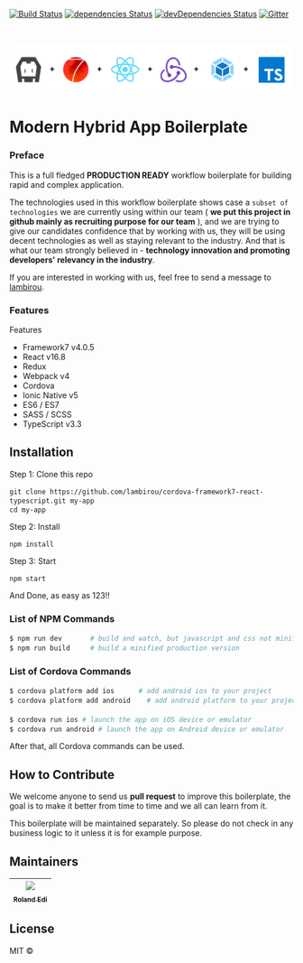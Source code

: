 [![Build Status](https://travis-ci.org/lambirou/cordova-framework7-react-typescript.svg?branch=master)](https://travis-ci.org/lambirou/cordova-framework7-react-typescript)
[![dependencies Status](https://david-dm.org/lambirou/cordova-framework7-react-typescript/status.svg)](https://david-dm.org/lambirou/cordova-framework7-react-typescript)
[![devDependencies Status](https://david-dm.org/lambirou/cordova-framework7-react-typescript/dev-status.svg)](https://david-dm.org/lambirou/cordova-framework7-react-typescript?type=dev)
[![Gitter][chat-img]][chat]

[chat-img]: https://img.shields.io/badge/Chat-on_gitter-teal.svg
[chat]: https://gitter.im/lambirou-cordova-framework7-react-typescript/community?utm_source=share-link&utm_medium=link&utm_campaign=share-link

<br>

![template logo](banner-with-ts.png "template logo")

# Modern Hybrid App Boilerplate

### Preface

This is a full fledged **PRODUCTION READY** workflow boilerplate for building rapid and complex application.

The technologies used in this workflow boilerplate shows case a `subset of technologies` we are currently using within our team ( **we put this project in github mainly as recruiting purpose for our team** ), and we are trying to give our candidates confidence that by working with us, they will be using decent technologies as well as staying relevant to the industry. And that is what our team strongly believed in - **technology innovation and promoting developers' relevancy in the industry**.

If you are interested in working with us, feel free to send a message to [lambirou](https://www.twitter.com/lambirou).

### Features

Features

- Framework7 v4.0.5
- React v16.8
- Redux
- Webpack v4
- Cordova
- Ionic Native v5
- ES6 / ES7
- SASS / SCSS
- TypeScript v3.3

## Installation

Step 1: Clone this repo

```
git clone https://github.com/lambirou/cordova-framework7-react-typescript.git my-app
cd my-app
```

Step 2: Install

```
npm install
```

Step 3: Start

```
npm start
```

And Done, as easy as 123!!

### List of NPM Commands

```sh
$ npm run dev       # build and watch, but javascript and css not minified
$ npm run build     # build a minified production version
```

### List of Cordova Commands

```sh
$ cordova platform add ios      # add android ios to your project
$ cordova platform add android    # add android platform to your project

$ cordova run ios # launch the app on iOS device or emulator
$ cordova run android # launch the app on Android device or emulator
```

After that, all Cordova commands can be used.

## How to Contribute

We welcome anyone to send us **pull request** to improve this boilerplate, the goal is to make it better from time to time and we all can learn from it.

This boilerplate will be maintained separately. So please do not check in any business logic to it unless it is for example purpose.

## Maintainers

<!-- ALL-CONTRIBUTORS-LIST:START - Do not remove or modify this section -->

| [<img src="https://avatars3.githubusercontent.com/u/1428556?s=460&v=4" width="100px;"/><br /><sub><b>Roland Edi</b></sub>](https://github.com/lambirou)<br /> |
| :-----------------------------------------------------------------------------------------------------------------------------------------------------------: |


<!-- ALL-CONTRIBUTORS-LIST:END -->

## License

MIT ©

